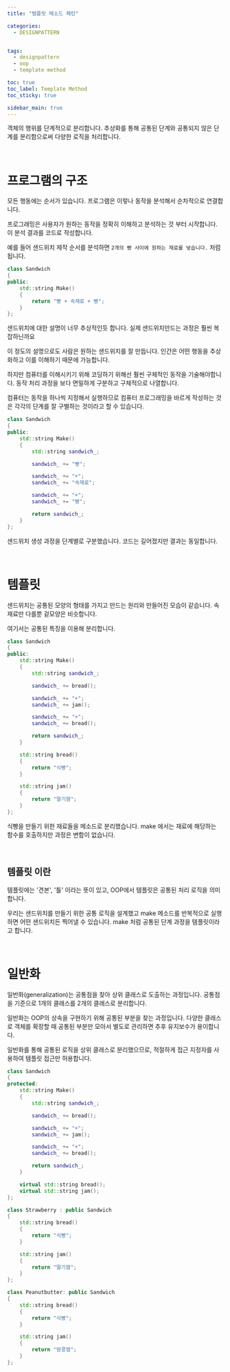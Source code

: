 ```yaml
---
title: "템플릿 메소드 패턴"

categories:
  - DESIGNPATTERN


tags:
  - designpattern
  - oop
  - template method

toc: true
toc_label: Template Method
toc_sticky: true

sidebar_main: true
---
```


객체의 행위를 단계적으로 분리합니다. 추상화를 통해 공통된 단계와 공통되지 않은 단계를 분리함으로써 다양한 로직을 처리합니다.

<br/>

# 프로그램의 구조

모든 행동에는 순서가 있습니다. 프로그램은 이렇나 동작을 분석해서 순차적으로 연결합니다.

프로그래밍은 사용자가 원하는 동작을 정확히 이해하고 분석하는 것 부터 시작합니다. 이 분석 결과를 코드로 작성합니다.

예를 들어 샌드위치 제작 순서를 분석하면 `2개의 빵 사이에 원하는 재료를 넣습니다.` 처럼 됩니다.

```cpp
class Sandwich
{
public:
    std::string Make()
    {
        return "빵 + 속재료 + 빵";
    }
};
```

샌드위치에 대한 설명이 너무 추상적인듯 합니다. 실제 샌드위치만드는 과정은 훨씬 복잡하닌까요

이 정도의 설명으로도 사람은 원하는 샌드위치를 잘 만듭니다. 인간은 어떤 행동을 추상화하고 이를 이해하기 때문에 가능합니다.

하지만 컴퓨터를 이해시키기 위해 코딩하기 위해선 훨씬 구체적인 동작을 기술해야합니다. 동작 처리 과정을 보다 면밀하게 구분하고 구체적으로 나열합니다.

컴퓨터는 동작을 하나씩 지정해서 실행하므로 컴퓨터 프로그래밍을 바르게 작성하는 것은 각각의 단계를 잘 구별하는 것이라고 할 수 있습니다.

```cpp
class Sandwich
{
public:
    std::string Make()
    {
        std::string sandwich_;

        sandwich_ += "빵";

        sandwich_ += "+";
        sandwich_ += "속재료";

        sandwich_ += "+";
        sandwich_ += "빵";

        return sandwich_;
    }
};
```

샌드위치 생성 과정을 단계별로 구분했습니다. 코드는 길어졌지만 결과는 동일합니다.

<br/>

# 템플릿

샌드위치는 공통된 모양의 형태를 가지고 만드는 원리와 만들어진 모습이 같습니다. 속재료만 다를뿐 겉모양은 비슷합니다.

여기서는 공통된 특징을 이용해 분리합니다.

```cpp
class Sandwich
{
public:
    std::string Make()
    {
        std::string sandwich_;

        sandwich_ += bread();

        sandwich_ += "+";
        sandwich_ += jam();

        sandwich_ += "+";
        sandwich_ += bread();

        return sandwich_;
    }

    std::string bread()
    {
        return "식빵";
    }

    std::string jam()
    {
        return "딸기잼";
    }
};
```

식빵을 만들기 위한 재료들을 메소드로 분리했습니다. make 에서는 재료에 해당하는 함수를 호출하지만 과정은 변함이 없습니다.

<br/>

## 템플릿 이란

템플릿에는 '견본', '틀' 이라는 뜻이 있고, OOP에서 템플릿은 공통된 처리 로직을 의미합니다.

우리는 샌드위치를 만들기 위한 공통 로직을 설계했고 make 메소드를 반복적으로 실행하면 어떤 샌드위치든 찍어낼 수 있습니다. make 처럼 공통된 단계 과정을 템플릿이라고 합니다.

<br/>

# 일반화

일반화(generalization)는 공통점을 찾아 상위 클래스로 도출하는 과정입니다. 공통점을 기준으로 1개의 클래스를 2개의 클래스로 분리합니다.

일반화는 OOP의 상속을 구현하기 위해 공통된 부분을 찾는 과정입니다. 다양한 클래스로 객체를 확장할 때 공통된 부분만 모아서 별도로 관리하면 추후 유지보수가 용이합니다.

일반화를 통해 공통된 로직을 상위 클래스로 분리했으므로, 적절하게 접근 지정자를 사용하여 템플릿 접근만 허용합니다.

```cpp
class Sandwich
{
protected:
    std::string Make()
    {
        std::string sandwich_;

        sandwich_ += bread();

        sandwich_ += "+";
        sandwich_ += jam();

        sandwich_ += "+";
        sandwich_ += bread();

        return sandwich_;
    }

    virtual std::string bread();
    virtual std::string jam();
};

class Strawberry : public Sandwich
{
    std::string bread()
    {
        return "식빵";
    }

    std::string jam()
    {
        return "딸기잼";
    }
};

class Peanutbutter: public Sandwich
{
    std::string bread()
    {
        return "식빵";
    }

    std::string jam()
    {
        return "땅콩잼";
    }
};
```

